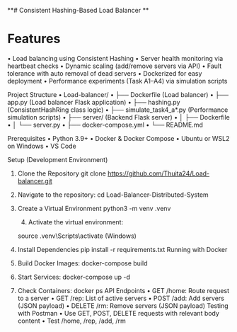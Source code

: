 **# Consistent Hashing-Based Load Balancer **

# Features
•	Load balancing using Consistent Hashing
•	Server health monitoring via heartbeat checks
•	Dynamic scaling (add/remove servers via API)
•	Fault tolerance with auto removal of dead servers
•	Dockerized for easy deployment
•	Performance experiments (Task A1–A4) via simulation scripts


Project Structure
•	Load-balancer/
•	├── Dockerfile (Load balancer)
•	├── app.py (Load balancer Flask application)
•	├── hashing.py (ConsistentHashRing class logic)
•	├── simulate_task4_a*.py (Performance simulation scripts)
•	├── server/ (Backend Flask server)
•	│   ├── Dockerfile
•	│   └── server.py
•	├── docker-compose.yml
•	└── README.md

Prerequisites
•	Python 3.9+
•	Docker & Docker Compose
•	Ubuntu or WSL2 on Windows
•	VS Code 


Setup (Development Environment)
1. Clone the Repository
   git clone https://github.com/Thuita24/Load-balancer.git

2. Navigate to the repository:
   cd Load-Balancer-Distributed-System

3. Create a Virtual Environment
   python3 -m venv .venv

     4. Activate the virtual environment:

   source  .venv\Scripts\activate (Windows)

5. Install Dependencies
   pip install -r requirements.txt
Running with Docker
1. Build Docker Images:
 docker-compose build

2. Start Services:
 docker-compose up -d

3. Check Containers: 
docker ps
API Endpoints
•	GET /home: Route request to a server
•	GET /rep: List of active servers
•	POST /add: Add servers (JSON payload)
•	DELETE /rm: Remove servers (JSON payload)
Testing with Postman
•	Use GET, POST, DELETE requests with relevant body content
•	Test /home, /rep, /add, /rm
